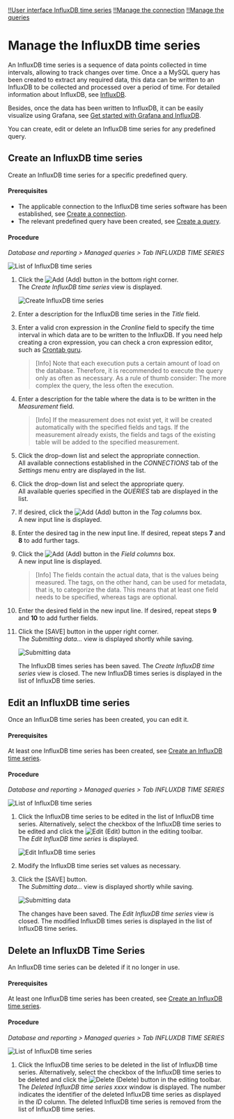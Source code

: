 [!!User interface InfluxDB time series](../UserInterface/01b_InfluxDBTimeSeries.md)
[!!Manage the connection](./04_ManageConnections.md)
[!!Manage the queries](./01_ManageQueries.md)

# Manage the InfluxDB time series

An InfluxDB time series is a sequence of data points collected in time intervals, allowing to track changes over time. Once a a MySQL query has been created to extract any required data, this data can be written to an InfluxDB to be collected and processed over a period of time. For detailed information about InfluxDB, see [InfluxDB](https://docs.influxdata.com/influxdb/v2.6/).

Besides, once the data has been written to InfluxDB, it can be easily visualize using Grafana, see [Get started with Grafana and InfluxDB](https://grafana.com/docs/grafana/latest/getting-started/get-started-grafana-influxdb/).

You can create, edit or delete an InfluxDB time series for any predefined query.


## Create an InfluxDB time series

Create an InfluxDB time series for a specific predefined query.

#### Prerequisites

- The applicable connection to the InfluxDB time series software has been established, see [Create a connection](../Integration/04_ManageConnections.md#create-a-connection). 
- The relevant predefined query have been created, see [Create a query](./01_ManageQueries.md#create-a-query). 

#### Procedure

*Database and reporting > Managed queries > Tab INFLUXDB TIME SERIES*

![List of InfluxDB time series](../../Assets/Screenshots/DatabaseAndReporting/ManagedQueries/InfluxDBTimeSeries/ListInfluxDBTimeSeries.png "[List of InfluxDB time series]")

1. Click the ![Add](../../Assets/Icons/Plus01.png "[Add]") (Add) button in the bottom right corner.   
    The *Create InfluxDB time series* view is displayed.

    ![Create InfluxDB time series](../../Assets/Screenshots/DatabaseAndReporting/ManagedQueries/InfluxDBTimeSeries/CreateInfluxDBTimeSeries.png "[Create InfluxDB time series]")

2. Enter a description for the InfluxDB time series in the *Title* field.

3. Enter a valid cron expression in the *Cronline* field to specify the time interval in which data are to be written to the InfluxDB. If you need help creating  a cron expression, you can check a cron expression editor, such as [Crontab guru](https://crontab.guru/).
    > [Info] Note that each execution puts a certain amount of load on the database. Therefore, it is recommended to execute the query only as often as necessary. As a rule of thumb consider: The more complex the query, the less often the execution.

4. Enter a description for the table where the data is to be written in the *Measurement* field. 
    > [Info]  If the measurement does not exist yet, it will be created automatically with the specified fields and tags. If the measurement already exists, the fields and tags of the existing table will be added to the specified measurement. 

5. Click the drop-down list and select the appropriate connection.  
    All available connections established in the *CONNECTIONS* tab of the *Settings* menu entry are displayed in the list.

6. Click the drop-down list and select the appropriate query.   
    All available queries specified in the *QUERIES* tab are displayed in the list.

7. If desired, click the ![Add](../../Assets/Icons/Plus03.png "[Add]") (Add) button in the *Tag columns* box.  
    A new input line is displayed.

8. Enter the desired tag in the new input line. If desired, repeat steps **7** and **8** to add further tags. 

9. Click the ![Add](../../Assets/Icons/Plus03.png "[Add]") (Add) button in the *Field columns* box.  
    A new input line is displayed.

    > [Info] The fields contain the actual data, that is the values being measured. The tags, on the other hand, can be used for metadata, that is, to categorize the data. This means that at least one field needs to be specified, whereas tags are optional.

10. Enter the desired field in the new input line. If desired, repeat steps **9** and **10** to add further fields.

11. Click the [SAVE] button in the upper right corner.  
    The *Submitting data...* view is displayed shortly while saving. 

    ![Submitting data](../../Assets/Screenshots/DatabaseAndReporting/ManagedQueries/InfluxDBTimeSeries/SubmittingData.png "[Submitting data]")

    [comment]: <> (Screenshot aus NoE test account. OK?)

    The InfluxDB times series has been saved. The *Create InfluxDB time series* view is closed. The new InfluxDB times series is displayed in the list of InfluxDB time series. 


## Edit an InfluxDB time series

Once an InfluxDB time series has been created, you can edit it.

#### Prerequisites

At least one InfluxDB time series has been created, see [Create an InfluxDB time series](#create-an-influxdb-time-series).

#### Procedure

*Database and reporting > Managed queries > Tab INFLUXDB TIME SERIES*

![List of InfluxDB time series](../../Assets/Screenshots/DatabaseAndReporting/ManagedQueries/InfluxDBTimeSeries/ListInfluxDBTimeSeriesCreated.png "[List of InfluxDB time series]")

1. Click the InfluxDB time series to be edited in the list of InfluxDB time series. Alternatively, select the checkbox of the InfluxDB time series to be edited and click the ![Edit](../../Assets/Icons/Edit01.png) (Edit) button in the editing toolbar.  
    The *Edit InfluxDB time series* is displayed.

    ![Edit InfluxDB time series](../../Assets/Screenshots/DatabaseAndReporting/ManagedQueries/InfluxDBTimeSeries/EditInfluxDBTimeSeries.png "[Edit InfluxDB time series]")

[comment]: <> (Keine Beispiele noch in JS account. Bei NoE button heißt EDIT. Standard oder Kd-spezifisch?)

2. Modify the InfluxDB time series set values as necessary.

3. Click the [SAVE] button.   
    The *Submitting data...* view is displayed shortly while saving. 

    ![Submitting data](../../Assets/Screenshots/DatabaseAndReporting/ManagedQueries/InfluxDBTimeSeries/SubmittingData.png "[Submitting data]")

    [comment]: <> (Screenshot aus NoE test account. OK?)

    The changes have been saved. The *Edit InfluxDB time series* view is closed. The modified InfluxDB times series is displayed in the list of InfluxDB time series. 


## Delete an InfluxDB Time Series 

An InfluxDB time series can be deleted if it no longer in use.

#### Prerequisites

At least one InfluxDB time series has been created, see [Create an InfluxDB time series](#create-an-influxdb-time-series).

#### Procedure

*Database and reporting > Managed queries > Tab INFLUXDB TIME SERIES*

![List of InfluxDB time series](../../Assets/Screenshots/DatabaseAndReporting/ManagedQueries/InfluxDBTimeSeries/ListInfluxDBTimeSeriesCreated.png "[List of InfluxDB time series]")


1. Click the InfluxDB time series to be deleted in the list of InfluxDB time series. Alternatively, select the checkbox of the InfluxDB time series to be deleted and click the ![Delete](../../Assets/Icons/Trash03.png) (Delete) button in the editing toolbar.  
    The *Deleted InfluxDB time series xxxx* window is displayed. The number indicates the identifier of the deleted InfluxDB time series as displayed in the *ID* column. The deleted InfluxDB time series is removed from the list of InfluxDB time series. 

[comment]: <> (Nicht getestet. Text aus Queries. Prüfen, ob Löschprozedur gleich! Keine Beispiele noch in JS account. Bei NoE button heißt DELETE. Standard oder Kd-spezifisch?)



[comment]: <> (Bei NoE, EXECUTE button in Editing toolbar. Bedeutung? Standard?)
